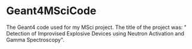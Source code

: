 # Geant4MSciCode
The Geant4 code used for my MSci project. The title of the project was: " Detection of Improvised Explosive Devices using Neutron Activation and Gamma Spectroscopy".
